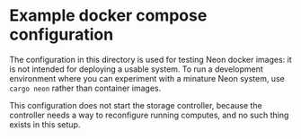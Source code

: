 
# Example docker compose configuration

The configuration in this directory is used for testing Neon docker images: it is
not intended for deploying a usable system.  To run a development environment where
you can experiment with a minature Neon system, use `cargo neon` rather than container images.

This configuration does not start the storage controller, because the controller
needs a way to reconfigure running computes, and no such thing exists in this setup.

